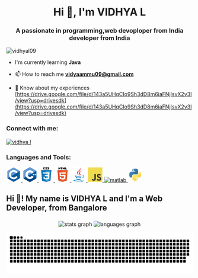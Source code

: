 
<h1 align="center">Hi 👋, I'm VIDHYA L</h1>
<h3 align="center">A passionate in programming,web devoploper from India developer from India</h3>

<p align="left"> <img src="https://www.freepik.com/premium-ai-image/vector-illustration-showing-female-software-engineer_303852718.htm" alt="vidhyal09" /> </p>

- I'm currently learning **Java**

- 📫 How to reach me **vidyaammu09@gmail.com**

- 📄 Know about my experiences [https://drive.google.com/file/d/143a5UHqCIo9Sh3dD8m6iaFNjIsvX2v3I/view?usp=drivesdk](https://drive.google.com/file/d/143a5UHqCIo9Sh3dD8m6iaFNjIsvX2v3I/view?usp=drivesdk)

<h3 align="left">Connect with me:</h3>
<p align="left">
<a href="https://linkedin.com/in/vidhya l" target="blank"><img align="center" src="https://raw.githubusercontent.com/rahuldkjain/github-profile-readme-generator/master/src/images/icons/Social/linked-in-alt.svg" alt="vidhya l" height="30" width="40" /></a>
</p>

<h3 align="left">Languages and Tools:</h3>
<p align="left"> <a href="https://www.cprogramming.com/" target="_blank" rel="noreferrer"> <img src="https://raw.githubusercontent.com/devicons/devicon/master/icons/c/c-original.svg" alt="c" width="40" height="40"/> </a> <a href="https://www.w3schools.com/cpp/" target="_blank" rel="noreferrer"> <img src="https://raw.githubusercontent.com/devicons/devicon/master/icons/cplusplus/cplusplus-original.svg" alt="cplusplus" width="40" height="40"/> </a> <a href="https://www.w3schools.com/css/" target="_blank" rel="noreferrer"> <img src="https://raw.githubusercontent.com/devicons/devicon/master/icons/css3/css3-original-wordmark.svg" alt="css3" width="40" height="40"/> </a> <a href="https://www.w3.org/html/" target="_blank" rel="noreferrer"> <img src="https://raw.githubusercontent.com/devicons/devicon/master/icons/html5/html5-original-wordmark.svg" alt="html5" width="40" height="40"/> </a> <a href="https://www.java.com" target="_blank" rel="noreferrer"> <img src="https://raw.githubusercontent.com/devicons/devicon/master/icons/java/java-original.svg" alt="java" width="40" height="40"/> </a> <a href="https://developer.mozilla.org/en-US/docs/Web/JavaScript" target="_blank" rel="noreferrer"> <img src="https://raw.githubusercontent.com/devicons/devicon/master/icons/javascript/javascript-original.svg" alt="javascript" width="40" height="40"/> </a> <a href="https://www.mathworks.com/" target="_blank" rel="noreferrer"> <img src="https://upload.wikimedia.org/wikipedia/commons/2/21/Matlab_Logo.png" alt="matlab" width="40" height="40"/> </a> <a href="https://www.python.org" target="_blank" rel="noreferrer"> <img src="https://raw.githubusercontent.com/devicons/devicon/master/icons/python/python-original.svg" alt="python" width="40" height="40"/> </a> </p>

<h2 align="left">Hi 👋! My name is VIDHYA L and I'm a Web Developer, from Bangalore</h2>

###

<div align="center">
  <img src="https://github-readme-stats.vercel.app/api?username=vidhyal09&hide_title=false&hide_rank=false&show_icons=true&include_all_commits=true&count_private=true&disable_animations=false&theme=dracula&locale=en&hide_border=false" height="150" alt="stats graph"  />
  <img src="https://github-readme-stats.vercel.app/api/top-langs?username=maurodesouza&locale=en&hide_title=false&layout=compact&card_width=320&langs_count=5&theme=dracula&hide_border=false" height="150" alt="languages graph"  />
</div>



![snake gif](https://github.com/Nishanth6353/Nishanth6353/blob/output/github-snake-dark.svg)





